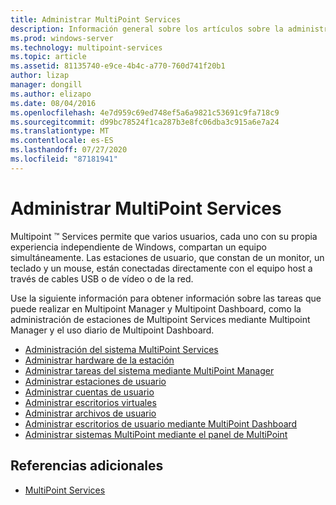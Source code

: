 ```yaml
---
title: Administrar MultiPoint Services
description: Información general sobre los artículos sobre la administración de Multipoint Services
ms.prod: windows-server
ms.technology: multipoint-services
ms.topic: article
ms.assetid: 81135740-e9ce-4b4c-a770-760d741f20b1
author: lizap
manager: dongill
ms.author: elizapo
ms.date: 08/04/2016
ms.openlocfilehash: 4e7d959c69ed748ef5a6a9821c53691c9fa718c9
ms.sourcegitcommit: d99bc78524f1ca287b3e8fc06dba3c915a6e7a24
ms.translationtype: MT
ms.contentlocale: es-ES
ms.lasthandoff: 07/27/2020
ms.locfileid: "87181941"
---
```

# <a name="managing-multipoint-services"></a>Administrar MultiPoint Services
Multipoint &trade; Services permite que varios usuarios, cada uno con su propia experiencia independiente de Windows, compartan un equipo simultáneamente. Las estaciones de usuario, que constan de un monitor, un teclado y un mouse, están conectadas directamente con el equipo host a través de cables USB o de vídeo o de la red.

Use la siguiente información para obtener información sobre las tareas que puede realizar en Multipoint Manager y Multipoint Dashboard, como la administración de estaciones de Multipoint Services mediante Multipoint Manager y el uso diario de Multipoint Dashboard.


-   [Administración del sistema MultiPoint Services](Managing-Your-MultiPoint-Services-System.md)
-   [Administrar hardware de la estación](Manage-Station-Hardware.md)
-   [Administrar tareas del sistema mediante MultiPoint Manager](Manage-System-Tasks-Using-MultiPoint-Manager.md)
-   [Administrar estaciones de usuario](Manage-User-Stations.md)
-   [Administrar cuentas de usuario](Manage-User-Accounts.md)
-   [Administrar escritorios virtuales](Manage-Virtual-Desktops.md)
-   [Administrar archivos de usuario](Manage-User-Files.md)
-   [Administrar escritorios de usuario mediante MultiPoint Dashboard](Manage-User-Desktops-Using-MultiPoint-Dashboard.md)
-   [Administrar sistemas MultiPoint mediante el panel de MultiPoint](Manage-MultiPoint-Systems-Using-MultiPoint-Dashboard.md)

## <a name="additional-references"></a>Referencias adicionales

- [MultiPoint Services](https://docs.microsoft.com/windows-server/remote/multipoint-services/introducing-multipoint-services)
